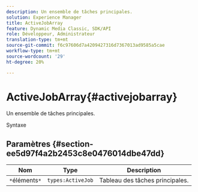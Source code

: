```yaml
---
description: Un ensemble de tâches principales.
solution: Experience Manager
title: ActiveJobArray
feature: Dynamic Media Classic, SDK/API
role: Développeur, Administrateur
translation-type: tm+mt
source-git-commit: f6c97606d7a4209427316d7367013ad9585a5cae
workflow-type: tm+mt
source-wordcount: '29'
ht-degree: 20%

---
```



# ActiveJobArray{#activejobarray}

Un ensemble de tâches principales.

Syntaxe

## Paramètres {#section-ee5d97f4a2b2453c8e0476014dbe47dd}

| Nom | Type | Description |
|---|---|---|
| `*`éléments`*` | `types:ActiveJob` | Tableau des tâches principales. |

